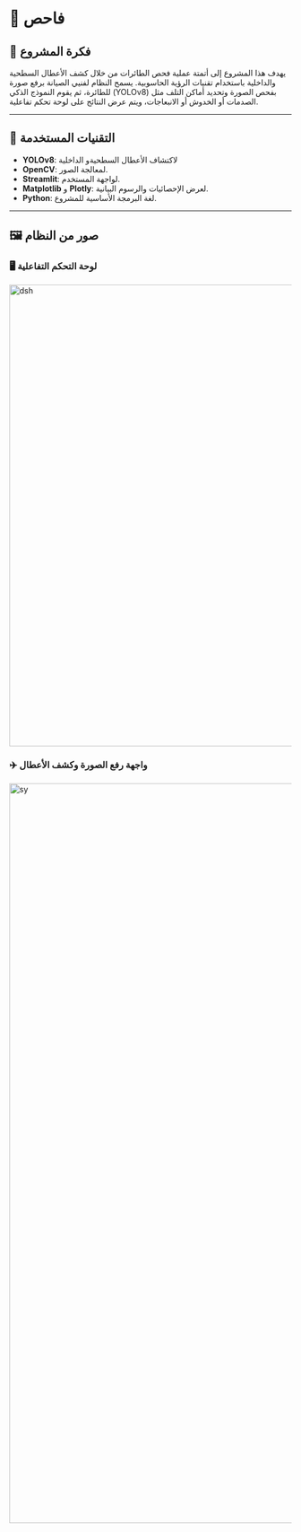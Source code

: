 # 🛫   فاحص 

## 🎯 فكرة المشروع

يهدف هذا المشروع إلى أتمتة عملية فحص الطائرات من خلال كشف الأعطال السطحية والداخلية باستخدام تقنيات الرؤية الحاسوبية. يسمح النظام لفنيي الصيانة برفع صورة للطائرة، ثم يقوم النموذج الذكي (YOLOv8) بفحص الصورة وتحديد أماكن التلف مثل الصدمات أو الخدوش أو الانبعاجات، ويتم عرض النتائج على لوحة تحكم تفاعلية.

---

## 🧠 التقنيات المستخدمة

- **YOLOv8**: لاكتشاف الأعطال السطحيةو الداخلية
- **OpenCV**: لمعالجة الصور.
- **Streamlit**: لواجهة المستخدم.
- **Matplotlib** و **Plotly**: لعرض الإحصائيات والرسوم البيانية.
- **Python**: لغة البرمجة الأساسية للمشروع.

---

## 🖼️ صور من النظام

### 🖥️ لوحة التحكم التفاعلية

<img width="2047" height="823" alt="dsh" src="https://github.com/user-attachments/assets/b9a778ec-25fd-4e59-8c7a-b631d28ec228" />

### ✈️ واجهة رفع الصورة وكشف الأعطال
<img width="1155" height="1319" alt="sy" src="https://github.com/user-attachments/assets/f9bf2274-83b0-4ecd-a6b5-e6bd0a742b9d" />


